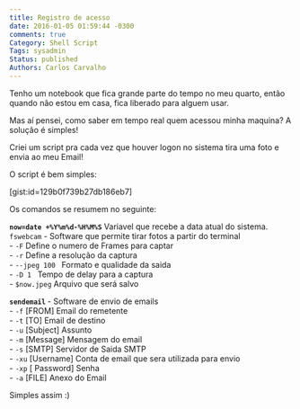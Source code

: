 ```yaml
---
title: Registro de acesso
date: 2016-01-05 01:59:44 -0300
comments: true
Category: Shell Script
Tags: sysadmin
Status: published
Authors: Carlos Carvalho
---
```


Tenho um notebook que fica grande parte do tempo no meu quarto, então quando não estou em casa, fica liberado para alguem usar.

Mas aí pensei, como saber em tempo real quem acessou minha maquina? A solução é simples!

<!--more-->
Criei um script pra cada vez que houver logon no sistema tira uma foto e envia ao meu Email!

O script é bem simples:

[gist:id=129b0f739b27db186eb7]

Os comandos se resumem no seguinte:

<b>`now=date +%Y%m%d-%H%M%S`</b> Variavel que recebe a data atual do sistema.
<br>`fswebcam` - Software que permite tirar fotos a partir do terminal
    <br> - `-F` Define o numero de Frames para captar
    <br> - `-r` Define a resolução da captura
    <br> - `--jpeg 100 ` Formato e qualidade da saida
    <br> - `-D 1 ` Tempo de delay para a captura
    <br> - `$now.jpeg` Arquivo que será salvo

<b>`sendemail` </b> - Software de envio de emails
    <br>  - `-f` [FROM] Email do remetente
    <br>  - `-t` [TO] Email de destino
    <br>  - `-u` [Subject] Assunto
    <br>  - `-m` [Message] Mensagem do email
    <br>  - `-s` [SMTP] Servidor de Saida SMTP
    <br>  - `-xu` [Username] Conta de email que sera utilizada para envio
    <br>  - `-xp` [ Password] Senha
    <br>  - `-a` [FILE] Anexo do Email

Simples assim :)
